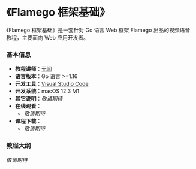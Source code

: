 # 《Flamego 框架基础》

《Flamego 框架基础》是一套针对 Go 语言 Web 框架 Flamego 出品的视频语音教程，主要面向 Web 应用开发者。

### 基本信息

- **教程讲师**：[无闻](https://github.com/unknwon)
- **语言版本**：Go 语言 >=1.16
- **开发工具**：[Visual Studio Code](https://code.visualstudio.com/)
- **开发系统**：macOS 12.3 M1
- **其它说明**：_敬请期待_
- **在线观看**：
	- _敬请期待_
- **课程下载**：
	- _敬请期待_

### 教程大纲

_敬请期待_
